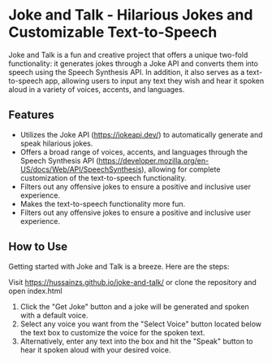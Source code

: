 # Joke and Talk - Hilarious Jokes and Customizable Text-to-Speech
Joke and Talk is a fun and creative project that offers a unique two-fold functionality: it generates jokes through a Joke API and converts them into speech using the Speech Synthesis API. In addition, it also serves as a text-to-speech app, allowing users to input any text they wish and hear it spoken aloud in a variety of voices, accents, and languages.

## Features 
- Utilizes the Joke API (https://jokeapi.dev/) to automatically generate and speak hilarious jokes.
- Offers a broad range of voices, accents, and languages through the Speech Synthesis API (https://developer.mozilla.org/en-US/docs/Web/API/SpeechSynthesis), allowing for complete customization of the text-to-speech functionality.
- Filters out any offensive jokes to ensure a positive and inclusive user experience. 
- Makes the text-to-speech functionality more fun. 
- Filters out any offensive jokes to ensure a positive and inclusive user experience.

## How to Use 

Getting started with Joke and Talk is a breeze. Here are the steps: 

Visit https://hussainzs.github.io/joke-and-talk/ or clone the repository and open index.html 

1. Click the "Get Joke" button and a joke will be generated and spoken with a default voice. 
2. Select any voice you want from the "Select Voice" button located below the text box to customize the voice for the spoken text. 
3. Alternatively, enter any text into the box and hit the "Speak" button to hear it spoken aloud with your desired voice. 
